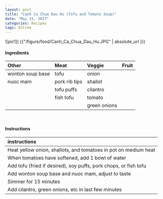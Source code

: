 ```yaml
---
layout: post
title: "Canh Ca Chua Dau Hu (Tofu and Tomato Soup)"
date: "May 15, 2017"
categories: Recipes
tags: Entree
---
```




![pic1]( {{"/figure/food/Canh_Ca_Chua_Dau_Hu.JPG" | absolute_url }})




#### Ingredients

<table class = "presenttab">
 <thead>
  <tr>
   <th style="text-align:left;"> Other </th>
   <th style="text-align:left;"> Meat </th>
   <th style="text-align:left;"> Veggie </th>
   <th style="text-align:left;"> Fruit </th>
  </tr>
 </thead>
<tbody>
  <tr>
   <td style="text-align:left;"> wonton soup base </td>
   <td style="text-align:left;"> tofu </td>
   <td style="text-align:left;"> onion </td>
   <td style="text-align:left;">  </td>
  </tr>
  <tr>
   <td style="text-align:left;"> nuoc mam </td>
   <td style="text-align:left;"> pork rib tips </td>
   <td style="text-align:left;"> shallot </td>
   <td style="text-align:left;">  </td>
  </tr>
  <tr>
   <td style="text-align:left;">  </td>
   <td style="text-align:left;"> tofu puffs </td>
   <td style="text-align:left;"> cilantro </td>
   <td style="text-align:left;">  </td>
  </tr>
  <tr>
   <td style="text-align:left;">  </td>
   <td style="text-align:left;"> fish tofu </td>
   <td style="text-align:left;"> tomato </td>
   <td style="text-align:left;">  </td>
  </tr>
  <tr>
   <td style="text-align:left;">  </td>
   <td style="text-align:left;">  </td>
   <td style="text-align:left;"> green onions </td>
   <td style="text-align:left;">  </td>
  </tr>
</tbody>
</table>

<br>

#### Instructions

<table class = "presenttabnoh">
 <thead>
  <tr>
   <th style="text-align:left;"> instructions </th>
  </tr>
 </thead>
<tbody>
  <tr>
   <td style="text-align:left;"> Heat yellow onion, shallots, and tomatoes in pot on medium heat </td>
  </tr>
  <tr>
   <td style="text-align:left;"> When tomatoes have softened, add 1 bowl of water </td>
  </tr>
  <tr>
   <td style="text-align:left;"> Add tofu (fried if desired), soy puffs, pork chops, or fish tofu </td>
  </tr>
  <tr>
   <td style="text-align:left;"> Add wonton soup base and nuoc mam, adjust to taste </td>
  </tr>
  <tr>
   <td style="text-align:left;"> Simmer for 15 minutes </td>
  </tr>
  <tr>
   <td style="text-align:left;"> Add cilantro, green onions, etc in last few minutes </td>
  </tr>
</tbody>
</table>

